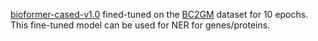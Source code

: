 [bioformer-cased-v1.0](https://huggingface.co/bioformers/bioformer-cased-v1.0) fined-tuned on the [BC2GM](https://doi.org/10.1186/gb-2008-9-s2-s2) dataset for 10 epochs. This fine-tuned model can be used for NER for genes/proteins.

